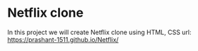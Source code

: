 # Netflix clone
In this project we will create Netflix clone using HTML, CSS
url: 
https://prashant-1511.github.io/Netflix/
